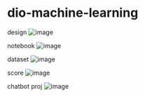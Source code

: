 # dio-machine-learning

design
![image](https://github.com/user-attachments/assets/8eb46a4a-bb74-4653-8d9c-e561c87a0149)

notebook
![image](https://github.com/user-attachments/assets/e3bf0a2a-a5d5-4810-b66e-e41c0ec4715a)

dataset
![image](https://github.com/user-attachments/assets/62f5d4e3-63ef-45a6-bf23-9a8560cc4251)

score
![image](https://github.com/user-attachments/assets/4b709909-0ac9-4476-8a87-93580094a0ba)

chatbot proj
![image](https://github.com/user-attachments/assets/8828bb6a-2731-43db-9566-38ffa3c5c927)

